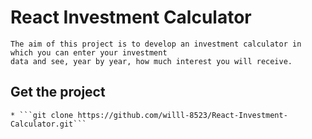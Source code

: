# React Investment Calculator

    The aim of this project is to develop an investment calculator in which you can enter your investment 
    data and see, year by year, how much interest you will receive.

## Get the project

    * ```git clone https://github.com/willl-8523/React-Investment-Calculator.git```
